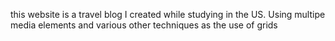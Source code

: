 this website is a travel blog I created while studying in the US. 
Using multipe media elements and various other techniques as the use of grids
